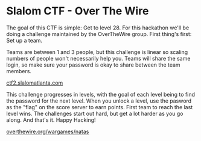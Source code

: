 # Slalom CTF - Over The Wire

The goal of this CTF is simple: Get to level 28.  For this hackathon we'll be doing a challenge maintained by the OverTheWire group. First thing's first: Set up a team.

Teams are between 1 and 3 people, but this challenge is linear so scaling numbers of people won't necessarily help you.  Teams will share the same login, so make sure your password is okay to share between the team members.

[ctf2.slalomatlanta.com](http://ctf2.slalomatlanta.com/)

This challenge progresses in levels, with the goal of each level being to find the password for the next level.  When you unlock a level, use the pasword as the "flag" on the score server to earn points.  First team to reach the last level wins. The challenges start out hard, but get a lot harder as you go along. And that's it. Happy Hacking! 

[overthewire.org/wargames/natas](http://overthewire.org/wargames/natas/)


